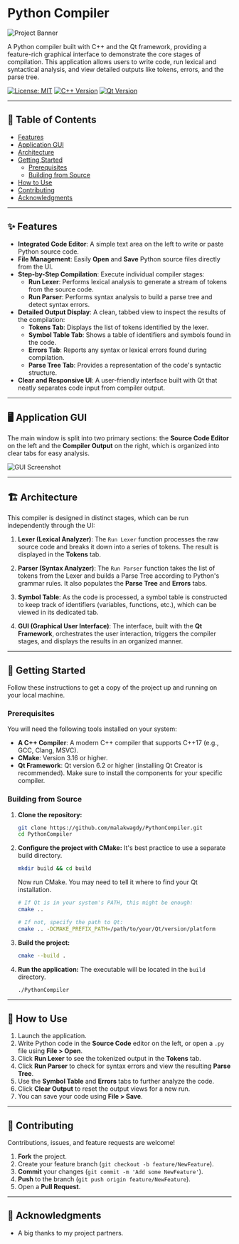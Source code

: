 # Python Compiler

![Project Banner](https://via.placeholder.com/728x150.png?text=Python+Compiler+in+C%2B%2B+and+Qt)

A Python compiler built with C++ and the Qt framework, providing a feature-rich graphical interface to demonstrate the core stages of compilation. This application allows users to write code, run lexical and syntactical analysis, and view detailed outputs like tokens, errors, and the parse tree.

[![License: MIT](https://img.shields.io/badge/License-MIT-yellow.svg)](https://opensource.org/licenses/MIT)
[![C++ Version](https://img.shields.io/badge/C%2B%2B-17-blue.svg)](https://isocpp.org/std/status)
[![Qt Version](https://img.shields.io/badge/Qt-6-green.svg)](https://www.qt.io/)

---

## 📖 Table of Contents

-   [Features](#-features)
-   [Application GUI](#-application-gui)
-   [Architecture](#-architecture)
-   [Getting Started](#-getting-started)
    -   [Prerequisites](#prerequisites)
    -   [Building from Source](#building-from-source)
-   [How to Use](#-how-to-use)
-   [Contributing](#-contributing)
-   [Acknowledgments](#-acknowledgments)

---

## ✨ Features

*   **Integrated Code Editor**: A simple text area on the left to write or paste Python source code.
*   **File Management**: Easily **Open** and **Save** Python source files directly from the UI.
*   **Step-by-Step Compilation**: Execute individual compiler stages:
    *   **Run Lexer**: Performs lexical analysis to generate a stream of tokens from the source code.
    *   **Run Parser**: Performs syntax analysis to build a parse tree and detect syntax errors.
*   **Detailed Output Display**: A clean, tabbed view to inspect the results of the compilation:
    *   **Tokens Tab**: Displays the list of tokens identified by the lexer.
    *   **Symbol Table Tab**: Shows a table of identifiers and symbols found in the code.
    *   **Errors Tab**: Reports any syntax or lexical errors found during compilation.
    *   **Parse Tree Tab**: Provides a representation of the code's syntactic structure.
*   **Clear and Responsive UI**: A user-friendly interface built with Qt that neatly separates code input from compiler output.

---

## 🖥️ Application GUI

The main window is split into two primary sections: the **Source Code Editor** on the left and the **Compiler Output** on the right, which is organized into clear tabs for easy analysis.

![GUI Screenshot](https://raw.githubusercontent.com/malakwagdy/PythonCompiler/main/Screenshot.png)

---

## 🏗️ Architecture

This compiler is designed in distinct stages, which can be run independently through the UI:

1.  **Lexer (Lexical Analyzer)**: The `Run Lexer` function processes the raw source code and breaks it down into a series of tokens. The result is displayed in the **Tokens** tab.

2.  **Parser (Syntax Analyzer)**: The `Run Parser` function takes the list of tokens from the Lexer and builds a Parse Tree according to Python's grammar rules. It also populates the **Parse Tree** and **Errors** tabs.

3.  **Symbol Table**: As the code is processed, a symbol table is constructed to keep track of identifiers (variables, functions, etc.), which can be viewed in its dedicated tab.

4.  **GUI (Graphical User Interface)**: The interface, built with the **Qt Framework**, orchestrates the user interaction, triggers the compiler stages, and displays the results in an organized manner.

---

## 🚀 Getting Started

Follow these instructions to get a copy of the project up and running on your local machine.

### Prerequisites

You will need the following tools installed on your system:

*   **A C++ Compiler**: A modern C++ compiler that supports C++17 (e.g., GCC, Clang, MSVC).
*   **CMake**: Version 3.16 or higher.
*   **Qt Framework**: Qt version 6.2 or higher (installing Qt Creator is recommended). Make sure to install the components for your specific compiler.

### Building from Source

1.  **Clone the repository:**
    ```sh
    git clone https://github.com/malakwagdy/PythonCompiler.git
    cd PythonCompiler
    ```

2.  **Configure the project with CMake:**
    It's best practice to use a separate build directory.
    ```sh
    mkdir build && cd build
    ```
    Now run CMake. You may need to tell it where to find your Qt installation.
    ```sh
    # If Qt is in your system's PATH, this might be enough:
    cmake ..

    # If not, specify the path to Qt:
    cmake .. -DCMAKE_PREFIX_PATH=/path/to/your/Qt/version/platform
    ```

3.  **Build the project:**
    ```sh
    cmake --build .
    ```

4.  **Run the application:**
    The executable will be located in the `build` directory.
    ```sh
    ./PythonCompiler
    ```

---

## 📖 How to Use

1.  Launch the application.
2.  Write Python code in the **Source Code** editor on the left, or open a `.py` file using **File > Open**.
3.  Click **Run Lexer** to see the tokenized output in the **Tokens** tab.
4.  Click **Run Parser** to check for syntax errors and view the resulting **Parse Tree**.
5.  Use the **Symbol Table** and **Errors** tabs to further analyze the code.
6.  Click **Clear Output** to reset the output views for a new run.
7.  You can save your code using **File > Save**.

---

## 🤝 Contributing

Contributions, issues, and feature requests are welcome!

1.  **Fork** the project.
2.  Create your feature branch (`git checkout -b feature/NewFeature`).
3.  **Commit** your changes (`git commit -m 'Add some NewFeature'`).
4.  **Push** to the branch (`git push origin feature/NewFeature`).
5.  Open a **Pull Request**.

---

## 🙏 Acknowledgments

*   A big thanks to my project partners.
